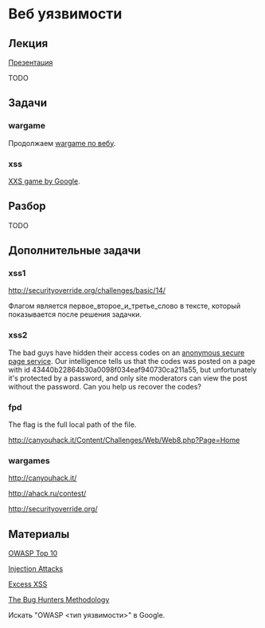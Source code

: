 Веб уязвимости
==============

## Лекция

[Презентация](https://github.com/xairy/mipt-ctf/tree/master/03-net/02-vulns/slides.pdf)

TODO

## Задачи

### wargame

Продолжаем [wargame по вебу](http://overthewire.org/wargames/natas/).

### xss

[XXS game by Google](https://xss-game.appspot.com/).


## Разбор

TODO


## Дополнительные задачи

### xss1

http://securityoverride.org/challenges/basic/14/

Флагом является первое\_второе\_и\_третье\_слово в тексте, который показывается после решения задачки.

### xss2

The bad guys have hidden their access codes on an [anonymous secure page service](http://sps.picoctf.com/). Our intelligence tells us that the codes was posted on a page with id 43440b22864b30a0098f034eaf940730ca211a55, but unfortunately it's protected by a password, and only site moderators can view the post without the password. Can you help us recover the codes?

### fpd

The flag is the full local path of the file.

http://canyouhack.it/Content/Challenges/Web/Web8.php?Page=Home

### wargames

http://canyouhack.it/

http://ahack.ru/contest/

http://securityoverride.org/


## Материалы

[OWASP Top 10](https://www.owasp.org/index.php/Top_10_2013-Top_10)

[Injection Attacks](https://phpsecurity.readthedocs.org/en/latest/Injection-Attacks.html)

[Excess XSS](http://excess-xss.com/)

[The Bug Hunters Methodology](https://github.com/jhaddix/tbhm)

Искать "OWASP <тип уязвимости>" в Google.
